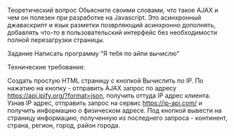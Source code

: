 Теоретический вопрос
Обьясните своими словами, что такое AJAX и чем он полезен при разработке на Javascript.
Это асинхронный джаваскрипт и язык разметки позврляющий асинхронно дополнять, добавлять что-то в пользовательский интерфейс без необходимости полной перезагрузки страницы.

Задание
Написать программу "Я тебя по айпи вычислю"

Технические требования:

Создать простую HTML страницу с кнопкой Вычислить по IP.
По нажатию на кнопку - отправить AJAX запрос по адресу https://api.ipify.org/?format=json, получить оттуда IP адрес клиента.
Узнав IP адрес, отправить запрос на сервис https://ip-api.com/ и получить информацию о физическом адресе.
Под кнопкой вывести на страницу информацию, полученную из последнего запроса - континент, страна, регион, город, район города.